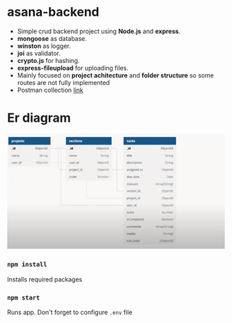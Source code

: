 # asana-backend

- Simple crud backend project using __Node.js__ and __express__. 
- __mongoose__ as database.
- __winston__ as logger.
- __joi__ as validator.
- __crypto.js__ for hashing.
- __express-fileupload__ for uploading files.
- Mainly focused on __project achitecture__ and __folder structure__  so some routes are not fully implemented 
- Postman collection [link](https://www.postman.com/collections/fa9dcfe356f661315f81)

# Er diagram 
![alt text](https://github.com/deKadir/asana-backend/blob/main/screenshots/er_diagram.png?raw=true)

### `npm install`
Installs required packages
### `npm start`
Runs app. Don't forget to configure  `.env` file



